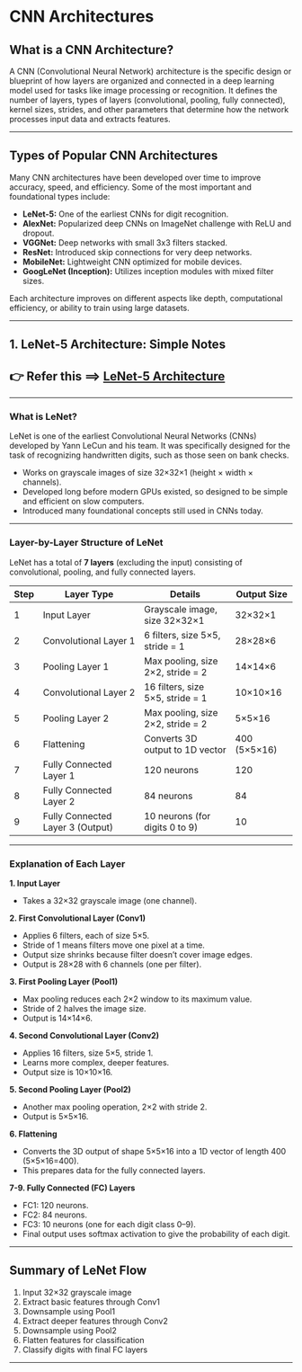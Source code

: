 
# CNN Architectures
## What is a CNN Architecture?

A CNN (Convolutional Neural Network) architecture is the specific design or blueprint of how layers are organized and connected in a deep learning model used for tasks like image processing or recognition. It defines the number of layers, types of layers (convolutional, pooling, fully connected), kernel sizes, strides, and other parameters that determine how the network processes input data and extracts features.

---

## Types of Popular CNN Architectures

Many CNN architectures have been developed over time to improve accuracy, speed, and efficiency. Some of the most important and foundational types include:

- **LeNet-5:** One of the earliest CNNs for digit recognition.  
- **AlexNet:** Popularized deep CNNs on ImageNet challenge with ReLU and dropout.  
- **VGGNet:** Deep networks with small 3x3 filters stacked.  
- **ResNet:** Introduced skip connections for very deep networks.  
- **MobileNet:** Lightweight CNN optimized for mobile devices.  
- **GoogLeNet (Inception):** Utilizes inception modules with mixed filter sizes.

Each architecture improves on different aspects like depth, computational efficiency, or ability to train using large datasets.

---

## 1. LeNet-5 Architecture: Simple Notes

## 👉 Refer this ==> [LeNet-5 Architecture](LeNet.pdf)


---

### What is LeNet?

LeNet is one of the earliest Convolutional Neural Networks (CNNs) developed by Yann LeCun and his team. It was specifically designed for the task of recognizing handwritten digits, such as those seen on bank checks.

- Works on grayscale images of size 32×32×1 (height × width × channels).  
- Developed long before modern GPUs existed, so designed to be simple and efficient on slow computers.  
- Introduced many foundational concepts still used in CNNs today.

---

### Layer-by-Layer Structure of LeNet

LeNet has a total of **7 layers** (excluding the input) consisting of convolutional, pooling, and fully connected layers.

| Step | Layer Type          | Details                                  | Output Size      |
|-------|---------------------|------------------------------------------|------------------|
| 1     | Input Layer         | Grayscale image, size 32×32×1             | 32×32×1          |
| 2     | Convolutional Layer 1 | 6 filters, size 5×5, stride = 1               | 28×28×6          |
| 3     | Pooling Layer 1      | Max pooling, size 2×2, stride = 2            | 14×14×6          |
| 4     | Convolutional Layer 2 | 16 filters, size 5×5, stride = 1               | 10×10×16         |
| 5     | Pooling Layer 2      | Max pooling, size 2×2, stride = 2            | 5×5×16           |
| 6     | Flattening           | Converts 3D output to 1D vector              | 400 (5×5×16)     |
| 7     | Fully Connected Layer 1 | 120 neurons                                | 120              |
| 8     | Fully Connected Layer 2 | 84 neurons                                 | 84               |
| 9     | Fully Connected Layer 3 (Output) | 10 neurons (for digits 0 to 9)           | 10               |

---

### Explanation of Each Layer

**1. Input Layer**  
- Takes a 32×32 grayscale image (one channel).  

**2. First Convolutional Layer (Conv1)**  
- Applies 6 filters, each of size 5×5.  
- Stride of 1 means filters move one pixel at a time.  
- Output size shrinks because filter doesn’t cover image edges.  
- Output is 28×28 with 6 channels (one per filter).

**3. First Pooling Layer (Pool1)**  
- Max pooling reduces each 2×2 window to its maximum value.  
- Stride of 2 halves the image size.  
- Output is 14×14×6.

**4. Second Convolutional Layer (Conv2)**  
- Applies 16 filters, size 5×5, stride 1.  
- Learns more complex, deeper features.  
- Output size is 10×10×16.

**5. Second Pooling Layer (Pool2)**  
- Another max pooling operation, 2×2 with stride 2.  
- Output is 5×5×16.

**6. Flattening**  
- Converts the 3D output of shape 5×5×16 into a 1D vector of length 400 (5×5×16=400).  
- This prepares data for the fully connected layers.

**7-9. Fully Connected (FC) Layers**  
- FC1: 120 neurons.  
- FC2: 84 neurons.  
- FC3: 10 neurons (one for each digit class 0–9).  
- Final output uses softmax activation to give the probability of each digit.

---

## Summary of LeNet Flow

1. Input 32×32 grayscale image  
2. Extract basic features through Conv1  
3. Downsample using Pool1  
4. Extract deeper features through Conv2  
5. Downsample using Pool2  
6. Flatten features for classification  
7. Classify digits with final FC layers

---
